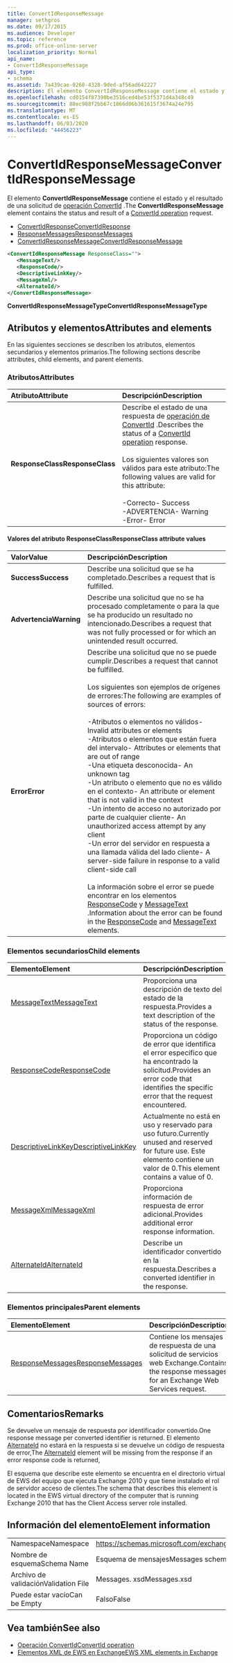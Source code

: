 ```yaml
---
title: ConvertIdResponseMessage
manager: sethgros
ms.date: 09/17/2015
ms.audience: Developer
ms.topic: reference
ms.prod: office-online-server
localization_priority: Normal
api_name:
- ConvertIdResponseMessage
api_type:
- schema
ms.assetid: 7a439cae-0268-4328-9ded-af56ad642227
description: El elemento ConvertIdResponseMessage contiene el estado y el resultado de una solicitud de operación ConvertId.
ms.openlocfilehash: cd0154f87390be3516ced4be53f5371d4a348c49
ms.sourcegitcommit: 88ec988f2bb67c1866d06b361615f3674a24e795
ms.translationtype: MT
ms.contentlocale: es-ES
ms.lasthandoff: 06/03/2020
ms.locfileid: "44456223"
---
```

# <a name="convertidresponsemessage"></a><span data-ttu-id="6d2c0-103">ConvertIdResponseMessage</span><span class="sxs-lookup"><span data-stu-id="6d2c0-103">ConvertIdResponseMessage</span></span>

<span data-ttu-id="6d2c0-104">El elemento **ConvertIdResponseMessage** contiene el estado y el resultado de una solicitud de [operación ConvertId](convertid-operation.md) .</span><span class="sxs-lookup"><span data-stu-id="6d2c0-104">The **ConvertIdResponseMessage** element contains the status and result of a [ConvertId operation](convertid-operation.md) request.</span></span> 
  
- [<span data-ttu-id="6d2c0-105">ConvertIdResponse</span><span class="sxs-lookup"><span data-stu-id="6d2c0-105">ConvertIdResponse</span></span>](convertidresponse.md) 
- [<span data-ttu-id="6d2c0-106">ResponseMessages</span><span class="sxs-lookup"><span data-stu-id="6d2c0-106">ResponseMessages</span></span>](responsemessages.md)
- [<span data-ttu-id="6d2c0-107">ConvertIdResponseMessage</span><span class="sxs-lookup"><span data-stu-id="6d2c0-107">ConvertIdResponseMessage</span></span>](convertidresponsemessage.md)
  
```xml
<ConvertIdResponseMessage ResponseClass="">
   <MessageText/>
   <ResponseCode/>
   <DescriptiveLinkKey/>
   <MessageXml/>
   <AlternateId/>
</ConvertIdResponseMessage>
```

 <span data-ttu-id="6d2c0-108">**ConvertIdResponseMessageType**</span><span class="sxs-lookup"><span data-stu-id="6d2c0-108">**ConvertIdResponseMessageType**</span></span>
## <a name="attributes-and-elements"></a><span data-ttu-id="6d2c0-109">Atributos y elementos</span><span class="sxs-lookup"><span data-stu-id="6d2c0-109">Attributes and elements</span></span>

<span data-ttu-id="6d2c0-110">En las siguientes secciones se describen los atributos, elementos secundarios y elementos primarios.</span><span class="sxs-lookup"><span data-stu-id="6d2c0-110">The following sections describe attributes, child elements, and parent elements.</span></span>
  
### <a name="attributes"></a><span data-ttu-id="6d2c0-111">Atributos</span><span class="sxs-lookup"><span data-stu-id="6d2c0-111">Attributes</span></span>

|<span data-ttu-id="6d2c0-112">**Atributo**</span><span class="sxs-lookup"><span data-stu-id="6d2c0-112">**Attribute**</span></span>|<span data-ttu-id="6d2c0-113">**Descripción**</span><span class="sxs-lookup"><span data-stu-id="6d2c0-113">**Description**</span></span>|
|:-----|:-----|
|<span data-ttu-id="6d2c0-114">**ResponseClass**</span><span class="sxs-lookup"><span data-stu-id="6d2c0-114">**ResponseClass**</span></span> <br/> | <span data-ttu-id="6d2c0-115">Describe el estado de una respuesta de [operación de ConvertId](convertid-operation.md) .</span><span class="sxs-lookup"><span data-stu-id="6d2c0-115">Describes the status of a [ConvertId operation](convertid-operation.md) response.</span></span><br/><br/><span data-ttu-id="6d2c0-116">Los siguientes valores son válidos para este atributo:</span><span class="sxs-lookup"><span data-stu-id="6d2c0-116">The following values are valid for this attribute:</span></span><br/><br/><span data-ttu-id="6d2c0-117">-Correcto</span><span class="sxs-lookup"><span data-stu-id="6d2c0-117">- Success</span></span>  <br/><span data-ttu-id="6d2c0-118">-ADVERTENCIA</span><span class="sxs-lookup"><span data-stu-id="6d2c0-118">-  Warning</span></span>  <br/><span data-ttu-id="6d2c0-119">-Error</span><span class="sxs-lookup"><span data-stu-id="6d2c0-119">-  Error</span></span>  <br/> |
   
#### <a name="responseclass-attribute-values"></a><span data-ttu-id="6d2c0-120">Valores del atributo ResponseClass</span><span class="sxs-lookup"><span data-stu-id="6d2c0-120">ResponseClass attribute values</span></span>

|<span data-ttu-id="6d2c0-121">**Valor**</span><span class="sxs-lookup"><span data-stu-id="6d2c0-121">**Value**</span></span>|<span data-ttu-id="6d2c0-122">**Descripción**</span><span class="sxs-lookup"><span data-stu-id="6d2c0-122">**Description**</span></span>|
|:-----|:-----|
|<span data-ttu-id="6d2c0-123">**Success**</span><span class="sxs-lookup"><span data-stu-id="6d2c0-123">**Success**</span></span> <br/> |<span data-ttu-id="6d2c0-124">Describe una solicitud que se ha completado.</span><span class="sxs-lookup"><span data-stu-id="6d2c0-124">Describes a request that is fulfilled.</span></span>  <br/> |
|<span data-ttu-id="6d2c0-125">**Advertencia**</span><span class="sxs-lookup"><span data-stu-id="6d2c0-125">**Warning**</span></span> <br/> | <span data-ttu-id="6d2c0-126">Describe una solicitud que no se ha procesado completamente o para la que se ha producido un resultado no intencionado.</span><span class="sxs-lookup"><span data-stu-id="6d2c0-126">Describes a request that was not fully processed or for which an unintended result occurred.</span></span>  <br/> |
|<span data-ttu-id="6d2c0-127">**Error**</span><span class="sxs-lookup"><span data-stu-id="6d2c0-127">**Error**</span></span> <br/> | <span data-ttu-id="6d2c0-128">Describe una solicitud que no se puede cumplir.</span><span class="sxs-lookup"><span data-stu-id="6d2c0-128">Describes a request that cannot be fulfilled.</span></span><br/><br/><span data-ttu-id="6d2c0-129">Los siguientes son ejemplos de orígenes de errores:</span><span class="sxs-lookup"><span data-stu-id="6d2c0-129">The following are examples of sources of errors:</span></span>  <br/><br/><span data-ttu-id="6d2c0-130">-Atributos o elementos no válidos</span><span class="sxs-lookup"><span data-stu-id="6d2c0-130">- Invalid attributes or elements</span></span>  <br/><span data-ttu-id="6d2c0-131">-Atributos o elementos que están fuera del intervalo</span><span class="sxs-lookup"><span data-stu-id="6d2c0-131">-  Attributes or elements that are out of range</span></span>  <br/><span data-ttu-id="6d2c0-132">-Una etiqueta desconocida</span><span class="sxs-lookup"><span data-stu-id="6d2c0-132">-  An unknown tag</span></span>  <br/><span data-ttu-id="6d2c0-133">-Un atributo o elemento que no es válido en el contexto</span><span class="sxs-lookup"><span data-stu-id="6d2c0-133">-  An attribute or element that is not valid in the context</span></span>  <br/><span data-ttu-id="6d2c0-134">-Un intento de acceso no autorizado por parte de cualquier cliente</span><span class="sxs-lookup"><span data-stu-id="6d2c0-134">- An unauthorized access attempt by any client</span></span>  <br/><span data-ttu-id="6d2c0-135">-Un error del servidor en respuesta a una llamada válida del lado cliente</span><span class="sxs-lookup"><span data-stu-id="6d2c0-135">-  A server-side failure in response to a valid client-side call</span></span><br/><br/><span data-ttu-id="6d2c0-136">La información sobre el error se puede encontrar en los elementos [ResponseCode](responsecode.md) y [MessageText](messagetext.md) .</span><span class="sxs-lookup"><span data-stu-id="6d2c0-136">Information about the error can be found in the [ResponseCode](responsecode.md) and [MessageText](messagetext.md) elements.</span></span>  <br/> |
   
### <a name="child-elements"></a><span data-ttu-id="6d2c0-137">Elementos secundarios</span><span class="sxs-lookup"><span data-stu-id="6d2c0-137">Child elements</span></span>

|<span data-ttu-id="6d2c0-138">**Elemento**</span><span class="sxs-lookup"><span data-stu-id="6d2c0-138">**Element**</span></span>|<span data-ttu-id="6d2c0-139">**Descripción**</span><span class="sxs-lookup"><span data-stu-id="6d2c0-139">**Description**</span></span>|
|:-----|:-----|
|[<span data-ttu-id="6d2c0-140">MessageText</span><span class="sxs-lookup"><span data-stu-id="6d2c0-140">MessageText</span></span>](messagetext.md) <br/> |<span data-ttu-id="6d2c0-141">Proporciona una descripción de texto del estado de la respuesta.</span><span class="sxs-lookup"><span data-stu-id="6d2c0-141">Provides a text description of the status of the response.</span></span>  <br/> |
|[<span data-ttu-id="6d2c0-142">ResponseCode</span><span class="sxs-lookup"><span data-stu-id="6d2c0-142">ResponseCode</span></span>](responsecode.md) <br/> |<span data-ttu-id="6d2c0-143">Proporciona un código de error que identifica el error específico que ha encontrado la solicitud.</span><span class="sxs-lookup"><span data-stu-id="6d2c0-143">Provides an error code that identifies the specific error that the request encountered.</span></span>  <br/> |
|[<span data-ttu-id="6d2c0-144">DescriptiveLinkKey</span><span class="sxs-lookup"><span data-stu-id="6d2c0-144">DescriptiveLinkKey</span></span>](descriptivelinkkey.md) <br/> |<span data-ttu-id="6d2c0-145">Actualmente no está en uso y reservado para uso futuro.</span><span class="sxs-lookup"><span data-stu-id="6d2c0-145">Currently unused and reserved for future use.</span></span> <span data-ttu-id="6d2c0-146">Este elemento contiene un valor de 0.</span><span class="sxs-lookup"><span data-stu-id="6d2c0-146">This element contains a value of 0.</span></span>  <br/> |
|[<span data-ttu-id="6d2c0-147">MessageXml</span><span class="sxs-lookup"><span data-stu-id="6d2c0-147">MessageXml</span></span>](messagexml.md) <br/> |<span data-ttu-id="6d2c0-148">Proporciona información de respuesta de error adicional.</span><span class="sxs-lookup"><span data-stu-id="6d2c0-148">Provides additional error response information.</span></span>  <br/> |
|[<span data-ttu-id="6d2c0-149">AlternateId</span><span class="sxs-lookup"><span data-stu-id="6d2c0-149">AlternateId</span></span>](alternateid.md) <br/> |<span data-ttu-id="6d2c0-150">Describe un identificador convertido en la respuesta.</span><span class="sxs-lookup"><span data-stu-id="6d2c0-150">Describes a converted identifier in the response.</span></span>  <br/> |
   
### <a name="parent-elements"></a><span data-ttu-id="6d2c0-151">Elementos principales</span><span class="sxs-lookup"><span data-stu-id="6d2c0-151">Parent elements</span></span>

|<span data-ttu-id="6d2c0-152">**Elemento**</span><span class="sxs-lookup"><span data-stu-id="6d2c0-152">**Element**</span></span>|<span data-ttu-id="6d2c0-153">**Descripción**</span><span class="sxs-lookup"><span data-stu-id="6d2c0-153">**Description**</span></span>|
|:-----|:-----|
|[<span data-ttu-id="6d2c0-154">ResponseMessages</span><span class="sxs-lookup"><span data-stu-id="6d2c0-154">ResponseMessages</span></span>](responsemessages.md) <br/> |<span data-ttu-id="6d2c0-155">Contiene los mensajes de respuesta de una solicitud de servicios web Exchange.</span><span class="sxs-lookup"><span data-stu-id="6d2c0-155">Contains the response messages for an Exchange Web Services request.</span></span>  <br/> |
   
## <a name="remarks"></a><span data-ttu-id="6d2c0-156">Comentarios</span><span class="sxs-lookup"><span data-stu-id="6d2c0-156">Remarks</span></span>

<span data-ttu-id="6d2c0-157">Se devuelve un mensaje de respuesta por identificador convertido.</span><span class="sxs-lookup"><span data-stu-id="6d2c0-157">One response message per converted identifier is returned.</span></span> <span data-ttu-id="6d2c0-158">El elemento [AlternateId](alternateid.md) no estará en la respuesta si se devuelve un código de respuesta de error,</span><span class="sxs-lookup"><span data-stu-id="6d2c0-158">The [AlternateId](alternateid.md) element will be missing from the response if an error response code is returned,</span></span> 
  
<span data-ttu-id="6d2c0-159">El esquema que describe este elemento se encuentra en el directorio virtual de EWS del equipo que ejecuta Exchange 2010 y que tiene instalado el rol de servidor acceso de clientes.</span><span class="sxs-lookup"><span data-stu-id="6d2c0-159">The schema that describes this element is located in the EWS virtual directory of the computer that is running Exchange 2010 that has the Client Access server role installed.</span></span>
  
## <a name="element-information"></a><span data-ttu-id="6d2c0-160">Información del elemento</span><span class="sxs-lookup"><span data-stu-id="6d2c0-160">Element information</span></span>

|||
|:-----|:-----|
|<span data-ttu-id="6d2c0-161">Namespace</span><span class="sxs-lookup"><span data-stu-id="6d2c0-161">Namespace</span></span>  <br/> |https://schemas.microsoft.com/exchange/services/2006/messages  <br/> |
|<span data-ttu-id="6d2c0-162">Nombre de esquema</span><span class="sxs-lookup"><span data-stu-id="6d2c0-162">Schema Name</span></span>  <br/> |<span data-ttu-id="6d2c0-163">Esquema de mensajes</span><span class="sxs-lookup"><span data-stu-id="6d2c0-163">Messages schema</span></span>  <br/> |
|<span data-ttu-id="6d2c0-164">Archivo de validación</span><span class="sxs-lookup"><span data-stu-id="6d2c0-164">Validation File</span></span>  <br/> |<span data-ttu-id="6d2c0-165">Messages. xsd</span><span class="sxs-lookup"><span data-stu-id="6d2c0-165">Messages.xsd</span></span>  <br/> |
|<span data-ttu-id="6d2c0-166">Puede estar vacío</span><span class="sxs-lookup"><span data-stu-id="6d2c0-166">Can be Empty</span></span>  <br/> |<span data-ttu-id="6d2c0-167">Falso</span><span class="sxs-lookup"><span data-stu-id="6d2c0-167">False</span></span>  <br/> |
   
## <a name="see-also"></a><span data-ttu-id="6d2c0-168">Vea también</span><span class="sxs-lookup"><span data-stu-id="6d2c0-168">See also</span></span>

- [<span data-ttu-id="6d2c0-169">Operación ConvertId</span><span class="sxs-lookup"><span data-stu-id="6d2c0-169">ConvertId operation</span></span>](convertid-operation.md)
- [<span data-ttu-id="6d2c0-170">Elementos XML de EWS en Exchange</span><span class="sxs-lookup"><span data-stu-id="6d2c0-170">EWS XML elements in Exchange</span></span>](ews-xml-elements-in-exchange.md)


